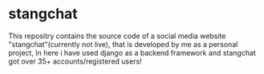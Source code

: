 # stangchat
This repositry contains the source code of a social media website "stangchat"(currently not live), that is developed by me as a personal project, 
In here i have used django as a backend framework and stangchat got over 35+ accounts/registered users!

